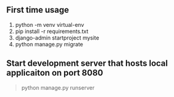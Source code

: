 ## First time usage
1. python -m venv virtual-env
2. pip install -r requirements.txt
3. django-admin startproject mysite
4. python manage.py migrate     

## Start development server that hosts local applicaiton on port 8080
> python manage.py runserver